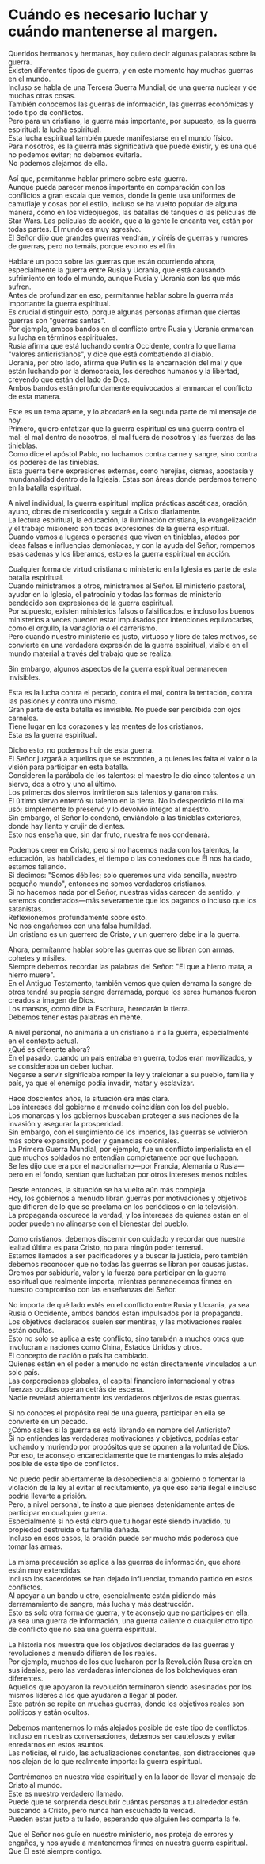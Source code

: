 # Cuándo es necesario luchar y cuándo mantenerse al margen.  

Queridos hermanos y hermanas, hoy quiero decir algunas palabras sobre la guerra.  
Existen diferentes tipos de guerra, y en este momento hay muchas guerras en el mundo.  
Incluso se habla de una Tercera Guerra Mundial, de una guerra nuclear y de muchas otras cosas.  
También conocemos las guerras de información, las guerras económicas y todo tipo de conflictos.  
Pero para un cristiano, la guerra más importante, por supuesto, es la guerra espiritual: la lucha espiritual.  
Esta lucha espiritual también puede manifestarse en el mundo físico.  
Para nosotros, es la guerra más significativa que puede existir, y es una que no podemos evitar; no debemos evitarla.  
No podemos alejarnos de ella.  

Así que, permítanme hablar primero sobre esta guerra.  
Aunque pueda parecer menos importante en comparación con los conflictos a gran escala que vemos, donde la gente usa uniformes de camuflaje y cosas por el estilo, incluso se ha vuelto popular de alguna manera, como en los videojuegos, las batallas de tanques o las películas de Star Wars. Las películas de acción, que a la gente le encanta ver, están por todas partes. El mundo es muy agresivo.  
El Señor dijo que grandes guerras vendrán, y oiréis de guerras y rumores de guerras, pero no temáis, porque eso no es el fin.  

Hablaré un poco sobre las guerras que están ocurriendo ahora, especialmente la guerra entre Rusia y Ucrania, que está causando sufrimiento en todo el mundo, aunque Rusia y Ucrania son las que más sufren.  
Antes de profundizar en eso, permítanme hablar sobre la guerra más importante: la guerra espiritual.  
Es crucial distinguir esto, porque algunas personas afirman que ciertas guerras son "guerras santas".  
Por ejemplo, ambos bandos en el conflicto entre Rusia y Ucrania enmarcan su lucha en términos espirituales.  
Rusia afirma que está luchando contra Occidente, contra lo que llama "valores anticristianos", y dice que está combatiendo al diablo.  
Ucrania, por otro lado, afirma que Putin es la encarnación del mal y que están luchando por la democracia, los derechos humanos y la libertad, creyendo que están del lado de Dios.  
Ambos bandos están profundamente equivocados al enmarcar el conflicto de esta manera.  

Este es un tema aparte, y lo abordaré en la segunda parte de mi mensaje de hoy.  
Primero, quiero enfatizar que la guerra espiritual es una guerra contra el mal: el mal dentro de nosotros, el mal fuera de nosotros y las fuerzas de las tinieblas.  
Como dice el apóstol Pablo, no luchamos contra carne y sangre, sino contra los poderes de las tinieblas.  
Esta guerra tiene expresiones externas, como herejías, cismas, apostasía y mundanalidad dentro de la Iglesia. Estas son áreas donde perdemos terreno en la batalla espiritual.  

A nivel individual, la guerra espiritual implica prácticas ascéticas, oración, ayuno, obras de misericordia y seguir a Cristo diariamente.  
La lectura espiritual, la educación, la iluminación cristiana, la evangelización y el trabajo misionero son todas expresiones de la guerra espiritual.  
Cuando vamos a lugares o personas que viven en tinieblas, atados por ideas falsas e influencias demoníacas, y con la ayuda del Señor, rompemos esas cadenas y los liberamos, esto es la guerra espiritual en acción.  

Cualquier forma de virtud cristiana o ministerio en la Iglesia es parte de esta batalla espiritual.  
Cuando ministramos a otros, ministramos al Señor. El ministerio pastoral, ayudar en la Iglesia, el patrocinio y todas las formas de ministerio bendecido son expresiones de la guerra espiritual.  
Por supuesto, existen ministerios falsos o falsificados, e incluso los buenos ministerios a veces pueden estar impulsados por intenciones equivocadas, como el orgullo, la vanagloria o el carrerismo.  
Pero cuando nuestro ministerio es justo, virtuoso y libre de tales motivos, se convierte en una verdadera expresión de la guerra espiritual, visible en el mundo material a través del trabajo que se realiza.  

Sin embargo, algunos aspectos de la guerra espiritual permanecen invisibles.

Esta es la lucha contra el pecado, contra el mal, contra la tentación, contra las pasiones y contra uno mismo.  
Gran parte de esta batalla es invisible. No puede ser percibida con ojos carnales.  
Tiene lugar en los corazones y las mentes de los cristianos.  
Esta es la guerra espiritual.  

Dicho esto, no podemos huir de esta guerra.  
El Señor juzgará a aquellos que se esconden, a quienes les falta el valor o la visión para participar en esta batalla.  
Consideren la parábola de los talentos: el maestro le dio cinco talentos a un siervo, dos a otro y uno al último.  
Los primeros dos siervos invirtieron sus talentos y ganaron más.  
El último siervo enterró su talento en la tierra. No lo desperdició ni lo mal usó; simplemente lo preservó y lo devolvió íntegro al maestro.  
Sin embargo, el Señor lo condenó, enviándolo a las tinieblas exteriores, donde hay llanto y crujir de dientes.  
Esto nos enseña que, sin dar fruto, nuestra fe nos condenará.  

Podemos creer en Cristo, pero si no hacemos nada con los talentos, la educación, las habilidades, el tiempo o las conexiones que Él nos ha dado, estamos fallando.  
Si decimos: "Somos débiles; solo queremos una vida sencilla, nuestro pequeño mundo", entonces no somos verdaderos cristianos.  
Si no hacemos nada por el Señor, nuestras vidas carecen de sentido, y seremos condenados—más severamente que los paganos o incluso que los satanistas.  
Reflexionemos profundamente sobre esto.  
No nos engañemos con una falsa humildad.  
Un cristiano es un guerrero de Cristo, y un guerrero debe ir a la guerra.  

Ahora, permítanme hablar sobre las guerras que se libran con armas, cohetes y misiles.  
Siempre debemos recordar las palabras del Señor: "El que a hierro mata, a hierro muere".  
En el Antiguo Testamento, también vemos que quien derrama la sangre de otros tendrá su propia sangre derramada, porque los seres humanos fueron creados a imagen de Dios.  
Los mansos, como dice la Escritura, heredarán la tierra.  
Debemos tener estas palabras en mente.  

A nivel personal, no animaría a un cristiano a ir a la guerra, especialmente en el contexto actual.  
¿Qué es diferente ahora?  
En el pasado, cuando un país entraba en guerra, todos eran movilizados, y se consideraba un deber luchar.  
Negarse a servir significaba romper la ley y traicionar a su pueblo, familia y país, ya que el enemigo podía invadir, matar y esclavizar.  

Hace doscientos años, la situación era más clara.  
Los intereses del gobierno a menudo coincidían con los del pueblo.  
Los monarcas y los gobiernos buscaban proteger a sus naciones de la invasión y asegurar la prosperidad.  
Sin embargo, con el surgimiento de los imperios, las guerras se volvieron más sobre expansión, poder y ganancias coloniales.  
La Primera Guerra Mundial, por ejemplo, fue un conflicto imperialista en el que muchos soldados no entendían completamente por qué luchaban.  
Se les dijo que era por el nacionalismo—por Francia, Alemania o Rusia—pero en el fondo, sentían que luchaban por otros intereses menos nobles.  

Desde entonces, la situación se ha vuelto aún más compleja.  
Hoy, los gobiernos a menudo libran guerras por motivaciones y objetivos que difieren de lo que se proclama en los periódicos o en la televisión.  
La propaganda oscurece la verdad, y los intereses de quienes están en el poder pueden no alinearse con el bienestar del pueblo.  

Como cristianos, debemos discernir con cuidado y recordar que nuestra lealtad última es para Cristo, no para ningún poder terrenal.  
Estamos llamados a ser pacificadores y a buscar la justicia, pero también debemos reconocer que no todas las guerras se libran por causas justas.  
Oremos por sabiduría, valor y la fuerza para participar en la guerra espiritual que realmente importa, mientras permanecemos firmes en nuestro compromiso con las enseñanzas del Señor.

No importa de qué lado estés en el conflicto entre Rusia y Ucrania, ya sea Rusia o Occidente, ambos bandos están impulsados por la propaganda.  
Los objetivos declarados suelen ser mentiras, y las motivaciones reales están ocultas.  
Esto no solo se aplica a este conflicto, sino también a muchos otros que involucran a naciones como China, Estados Unidos y otros.  
El concepto de nación o país ha cambiado.  
Quienes están en el poder a menudo no están directamente vinculados a un solo país.  
Las corporaciones globales, el capital financiero internacional y otras fuerzas ocultas operan detrás de escena.  
Nadie revelará abiertamente los verdaderos objetivos de estas guerras.  

Si no conoces el propósito real de una guerra, participar en ella se convierte en un pecado.  
¿Cómo sabes si la guerra se está librando en nombre del Anticristo?  
Si no entiendes las verdaderas motivaciones y objetivos, podrías estar luchando y muriendo por propósitos que se oponen a la voluntad de Dios.  
Por eso, te aconsejo encarecidamente que te mantengas lo más alejado posible de este tipo de conflictos.  

No puedo pedir abiertamente la desobediencia al gobierno o fomentar la violación de la ley al evitar el reclutamiento, ya que eso sería ilegal e incluso podría llevarte a prisión.  
Pero, a nivel personal, te insto a que pienses detenidamente antes de participar en cualquier guerra.  
Especialmente si no está claro que tu hogar esté siendo invadido, tu propiedad destruida o tu familia dañada.  
Incluso en esos casos, la oración puede ser mucho más poderosa que tomar las armas.  

La misma precaución se aplica a las guerras de información, que ahora están muy extendidas.  
Incluso los sacerdotes se han dejado influenciar, tomando partido en estos conflictos.  
Al apoyar a un bando u otro, esencialmente están pidiendo más derramamiento de sangre, más lucha y más destrucción.  
Esto es solo otra forma de guerra, y te aconsejo que no participes en ella, ya sea una guerra de información, una guerra caliente o cualquier otro tipo de conflicto que no sea una guerra espiritual.  

La historia nos muestra que los objetivos declarados de las guerras y revoluciones a menudo difieren de los reales.  
Por ejemplo, muchos de los que lucharon por la Revolución Rusa creían en sus ideales, pero las verdaderas intenciones de los bolcheviques eran diferentes.  
Aquellos que apoyaron la revolución terminaron siendo asesinados por los mismos líderes a los que ayudaron a llegar al poder.  
Este patrón se repite en muchas guerras, donde los objetivos reales son políticos y están ocultos.  

Debemos mantenernos lo más alejados posible de este tipo de conflictos.  
Incluso en nuestras conversaciones, debemos ser cautelosos y evitar enredarnos en estos asuntos.  
Las noticias, el ruido, las actualizaciones constantes, son distracciones que nos alejan de lo que realmente importa: la guerra espiritual.  

Centrémonos en nuestra vida espiritual y en la labor de llevar el mensaje de Cristo al mundo.  
Este es nuestro verdadero llamado.  
Puede que te sorprenda descubrir cuántas personas a tu alrededor están buscando a Cristo, pero nunca han escuchado la verdad.  
Pueden estar justo a tu lado, esperando que alguien les comparta la fe.  

Que el Señor nos guíe en nuestro ministerio, nos proteja de errores y engaños, y nos ayude a mantenernos firmes en nuestra guerra espiritual.  
Que Él esté siempre contigo.

